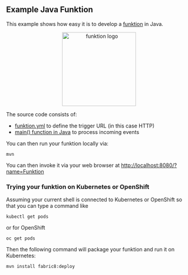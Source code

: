 ## Example Java Funktion

This example shows how easy it is to develop a [funktion](https://github.com/fabric8io/funktion/blob/master/README.md) in Java.

<p align="center">
  <a href="http://fabric8.io/">
  	<img src="https://raw.githubusercontent.com/fabric8io/funktion/master/docs/images/icon.png" alt="funktion logo" width="200" height="200"/>
  </a>
</p>

The source code consists of:

* [funktion.yml](src/main/resources/funktion.yml) to define the trigger URL (in this case HTTP)
* [main() function in Java](src/main/java/io/fabric8/funktion/example/Main.java#L25-L27) to process incoming events

You can then run your funktion locally via:

```
mvn
```

You can then invoke it via your web browser at [http://localhost:8080/?name=Funktion](http://localhost:8080/?name=Funktion)

### Trying your funktion on Kubernetes or OpenShift

Assuming your current shell is connected to Kubernetes or OpenShift so that you can type a command like

```
kubectl get pods
````
or for OpenShift
```
oc get pods
```

Then the following command will package your funktion and run it on Kubernetes:
```
mvn install fabric8:deploy
```
